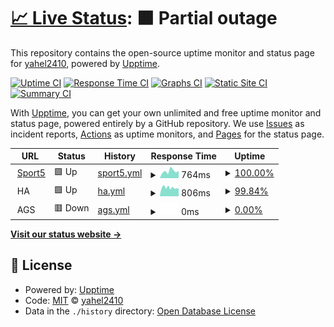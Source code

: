 # [📈 Live Status](https://demo.upptime.js.org): <!--live status--> **🟧 Partial outage**

This repository contains the open-source uptime monitor and status page for [yahel2410](https://demo.upptime.js.org), powered by [Upptime](https://github.com/upptime/upptime).

[![Uptime CI](https://github.com/yahel2410/upptime/workflows/Uptime%20CI/badge.svg)](https://github.com/yahel2410/upptime/actions?query=workflow%3A%22Uptime+CI%22)
[![Response Time CI](https://github.com/yahel2410/upptime/workflows/Response%20Time%20CI/badge.svg)](https://github.com/yahel2410/upptime/actions?query=workflow%3A%22Response+Time+CI%22)
[![Graphs CI](https://github.com/yahel2410/upptime/workflows/Graphs%20CI/badge.svg)](https://github.com/yahel2410/upptime/actions?query=workflow%3A%22Graphs+CI%22)
[![Static Site CI](https://github.com/yahel2410/upptime/workflows/Static%20Site%20CI/badge.svg)](https://github.com/yahel2410/upptime/actions?query=workflow%3A%22Static+Site+CI%22)
[![Summary CI](https://github.com/yahel2410/upptime/workflows/Summary%20CI/badge.svg)](https://github.com/yahel2410/upptime/actions?query=workflow%3A%22Summary+CI%22)

With [Upptime](https://upptime.js.org), you can get your own unlimited and free uptime monitor and status page, powered entirely by a GitHub repository. We use [Issues](https://github.com/yahel2410/upptime/issues) as incident reports, [Actions](https://github.com/yahel2410/upptime/actions) as uptime monitors, and [Pages](https://demo.upptime.js.org) for the status page.

<!--start: status pages-->
<!-- This summary is generated by Upptime (https://github.com/upptime/upptime) -->
<!-- Do not edit this manually, your changes will be overwritten -->
<!-- prettier-ignore -->
| URL | Status | History | Response Time | Uptime |
| --- | ------ | ------- | ------------- | ------ |
| <img alt="" src="https://icons.duckduckgo.com/ip3/www.sport5.co.il.ico" height="13"> [Sport5](https://www.sport5.co.il) | 🟩 Up | [sport5.yml](https://github.com/yahel2410/upptime/commits/HEAD/history/sport5.yml) | <details><summary><img alt="Response time graph" src="./graphs/sport5/response-time-week.png" height="20"> 764ms</summary><br><a href="https://yahel2410.github.io/upptime/history/sport5"><img alt="Response time 1253" src="https://img.shields.io/endpoint?url=https%3A%2F%2Fraw.githubusercontent.com%2Fyahel2410%2Fupptime%2FHEAD%2Fapi%2Fsport5%2Fresponse-time.json"></a><br><a href="https://yahel2410.github.io/upptime/history/sport5"><img alt="24-hour response time 790" src="https://img.shields.io/endpoint?url=https%3A%2F%2Fraw.githubusercontent.com%2Fyahel2410%2Fupptime%2FHEAD%2Fapi%2Fsport5%2Fresponse-time-day.json"></a><br><a href="https://yahel2410.github.io/upptime/history/sport5"><img alt="7-day response time 764" src="https://img.shields.io/endpoint?url=https%3A%2F%2Fraw.githubusercontent.com%2Fyahel2410%2Fupptime%2FHEAD%2Fapi%2Fsport5%2Fresponse-time-week.json"></a><br><a href="https://yahel2410.github.io/upptime/history/sport5"><img alt="30-day response time 779" src="https://img.shields.io/endpoint?url=https%3A%2F%2Fraw.githubusercontent.com%2Fyahel2410%2Fupptime%2FHEAD%2Fapi%2Fsport5%2Fresponse-time-month.json"></a><br><a href="https://yahel2410.github.io/upptime/history/sport5"><img alt="1-year response time 844" src="https://img.shields.io/endpoint?url=https%3A%2F%2Fraw.githubusercontent.com%2Fyahel2410%2Fupptime%2FHEAD%2Fapi%2Fsport5%2Fresponse-time-year.json"></a></details> | <details><summary><a href="https://yahel2410.github.io/upptime/history/sport5">100.00%</a></summary><a href="https://yahel2410.github.io/upptime/history/sport5"><img alt="All-time uptime 99.96%" src="https://img.shields.io/endpoint?url=https%3A%2F%2Fraw.githubusercontent.com%2Fyahel2410%2Fupptime%2FHEAD%2Fapi%2Fsport5%2Fuptime.json"></a><br><a href="https://yahel2410.github.io/upptime/history/sport5"><img alt="24-hour uptime 100.00%" src="https://img.shields.io/endpoint?url=https%3A%2F%2Fraw.githubusercontent.com%2Fyahel2410%2Fupptime%2FHEAD%2Fapi%2Fsport5%2Fuptime-day.json"></a><br><a href="https://yahel2410.github.io/upptime/history/sport5"><img alt="7-day uptime 100.00%" src="https://img.shields.io/endpoint?url=https%3A%2F%2Fraw.githubusercontent.com%2Fyahel2410%2Fupptime%2FHEAD%2Fapi%2Fsport5%2Fuptime-week.json"></a><br><a href="https://yahel2410.github.io/upptime/history/sport5"><img alt="30-day uptime 100.00%" src="https://img.shields.io/endpoint?url=https%3A%2F%2Fraw.githubusercontent.com%2Fyahel2410%2Fupptime%2FHEAD%2Fapi%2Fsport5%2Fuptime-month.json"></a><br><a href="https://yahel2410.github.io/upptime/history/sport5"><img alt="1-year uptime 99.96%" src="https://img.shields.io/endpoint?url=https%3A%2F%2Fraw.githubusercontent.com%2Fyahel2410%2Fupptime%2FHEAD%2Fapi%2Fsport5%2Fuptime-year.json"></a></details>
| <img alt="" src="https://icons.duckduckgo.com/ip3/null.ico" height="13"> HA | 🟩 Up | [ha.yml](https://github.com/yahel2410/upptime/commits/HEAD/history/ha.yml) | <details><summary><img alt="Response time graph" src="./graphs/ha/response-time-week.png" height="20"> 806ms</summary><br><a href="https://yahel2410.github.io/upptime/history/ha"><img alt="Response time 814" src="https://img.shields.io/endpoint?url=https%3A%2F%2Fraw.githubusercontent.com%2Fyahel2410%2Fupptime%2FHEAD%2Fapi%2Fha%2Fresponse-time.json"></a><br><a href="https://yahel2410.github.io/upptime/history/ha"><img alt="24-hour response time 736" src="https://img.shields.io/endpoint?url=https%3A%2F%2Fraw.githubusercontent.com%2Fyahel2410%2Fupptime%2FHEAD%2Fapi%2Fha%2Fresponse-time-day.json"></a><br><a href="https://yahel2410.github.io/upptime/history/ha"><img alt="7-day response time 806" src="https://img.shields.io/endpoint?url=https%3A%2F%2Fraw.githubusercontent.com%2Fyahel2410%2Fupptime%2FHEAD%2Fapi%2Fha%2Fresponse-time-week.json"></a><br><a href="https://yahel2410.github.io/upptime/history/ha"><img alt="30-day response time 760" src="https://img.shields.io/endpoint?url=https%3A%2F%2Fraw.githubusercontent.com%2Fyahel2410%2Fupptime%2FHEAD%2Fapi%2Fha%2Fresponse-time-month.json"></a><br><a href="https://yahel2410.github.io/upptime/history/ha"><img alt="1-year response time 843" src="https://img.shields.io/endpoint?url=https%3A%2F%2Fraw.githubusercontent.com%2Fyahel2410%2Fupptime%2FHEAD%2Fapi%2Fha%2Fresponse-time-year.json"></a></details> | <details><summary><a href="https://yahel2410.github.io/upptime/history/ha">99.84%</a></summary><a href="https://yahel2410.github.io/upptime/history/ha"><img alt="All-time uptime 99.31%" src="https://img.shields.io/endpoint?url=https%3A%2F%2Fraw.githubusercontent.com%2Fyahel2410%2Fupptime%2FHEAD%2Fapi%2Fha%2Fuptime.json"></a><br><a href="https://yahel2410.github.io/upptime/history/ha"><img alt="24-hour uptime 98.88%" src="https://img.shields.io/endpoint?url=https%3A%2F%2Fraw.githubusercontent.com%2Fyahel2410%2Fupptime%2FHEAD%2Fapi%2Fha%2Fuptime-day.json"></a><br><a href="https://yahel2410.github.io/upptime/history/ha"><img alt="7-day uptime 99.84%" src="https://img.shields.io/endpoint?url=https%3A%2F%2Fraw.githubusercontent.com%2Fyahel2410%2Fupptime%2FHEAD%2Fapi%2Fha%2Fuptime-week.json"></a><br><a href="https://yahel2410.github.io/upptime/history/ha"><img alt="30-day uptime 99.55%" src="https://img.shields.io/endpoint?url=https%3A%2F%2Fraw.githubusercontent.com%2Fyahel2410%2Fupptime%2FHEAD%2Fapi%2Fha%2Fuptime-month.json"></a><br><a href="https://yahel2410.github.io/upptime/history/ha"><img alt="1-year uptime 99.28%" src="https://img.shields.io/endpoint?url=https%3A%2F%2Fraw.githubusercontent.com%2Fyahel2410%2Fupptime%2FHEAD%2Fapi%2Fha%2Fuptime-year.json"></a></details>
| <img alt="" src="https://icons.duckduckgo.com/ip3/null.ico" height="13"> AGS | 🟥 Down | [ags.yml](https://github.com/yahel2410/upptime/commits/HEAD/history/ags.yml) | <details><summary><img alt="Response time graph" src="./graphs/ags/response-time-week.png" height="20"> 0ms</summary><br><a href="https://yahel2410.github.io/upptime/history/ags"><img alt="Response time 1432" src="https://img.shields.io/endpoint?url=https%3A%2F%2Fraw.githubusercontent.com%2Fyahel2410%2Fupptime%2FHEAD%2Fapi%2Fags%2Fresponse-time.json"></a><br><a href="https://yahel2410.github.io/upptime/history/ags"><img alt="24-hour response time 0" src="https://img.shields.io/endpoint?url=https%3A%2F%2Fraw.githubusercontent.com%2Fyahel2410%2Fupptime%2FHEAD%2Fapi%2Fags%2Fresponse-time-day.json"></a><br><a href="https://yahel2410.github.io/upptime/history/ags"><img alt="7-day response time 0" src="https://img.shields.io/endpoint?url=https%3A%2F%2Fraw.githubusercontent.com%2Fyahel2410%2Fupptime%2FHEAD%2Fapi%2Fags%2Fresponse-time-week.json"></a><br><a href="https://yahel2410.github.io/upptime/history/ags"><img alt="30-day response time 0" src="https://img.shields.io/endpoint?url=https%3A%2F%2Fraw.githubusercontent.com%2Fyahel2410%2Fupptime%2FHEAD%2Fapi%2Fags%2Fresponse-time-month.json"></a><br><a href="https://yahel2410.github.io/upptime/history/ags"><img alt="1-year response time 1501" src="https://img.shields.io/endpoint?url=https%3A%2F%2Fraw.githubusercontent.com%2Fyahel2410%2Fupptime%2FHEAD%2Fapi%2Fags%2Fresponse-time-year.json"></a></details> | <details><summary><a href="https://yahel2410.github.io/upptime/history/ags">0.00%</a></summary><a href="https://yahel2410.github.io/upptime/history/ags"><img alt="All-time uptime 41.73%" src="https://img.shields.io/endpoint?url=https%3A%2F%2Fraw.githubusercontent.com%2Fyahel2410%2Fupptime%2FHEAD%2Fapi%2Fags%2Fuptime.json"></a><br><a href="https://yahel2410.github.io/upptime/history/ags"><img alt="24-hour uptime 0.00%" src="https://img.shields.io/endpoint?url=https%3A%2F%2Fraw.githubusercontent.com%2Fyahel2410%2Fupptime%2FHEAD%2Fapi%2Fags%2Fuptime-day.json"></a><br><a href="https://yahel2410.github.io/upptime/history/ags"><img alt="7-day uptime 0.00%" src="https://img.shields.io/endpoint?url=https%3A%2F%2Fraw.githubusercontent.com%2Fyahel2410%2Fupptime%2FHEAD%2Fapi%2Fags%2Fuptime-week.json"></a><br><a href="https://yahel2410.github.io/upptime/history/ags"><img alt="30-day uptime 0.00%" src="https://img.shields.io/endpoint?url=https%3A%2F%2Fraw.githubusercontent.com%2Fyahel2410%2Fupptime%2FHEAD%2Fapi%2Fags%2Fuptime-month.json"></a><br><a href="https://yahel2410.github.io/upptime/history/ags"><img alt="1-year uptime 50.88%" src="https://img.shields.io/endpoint?url=https%3A%2F%2Fraw.githubusercontent.com%2Fyahel2410%2Fupptime%2FHEAD%2Fapi%2Fags%2Fuptime-year.json"></a></details>

<!--end: status pages-->

[**Visit our status website →**](https://demo.upptime.js.org)

## 📄 License

- Powered by: [Upptime](https://github.com/upptime/upptime)
- Code: [MIT](./LICENSE) © [yahel2410](https://demo.upptime.js.org)
- Data in the `./history` directory: [Open Database License](https://opendatacommons.org/licenses/odbl/1-0/)
